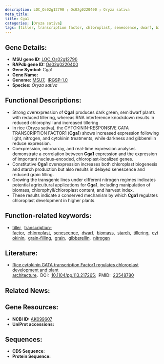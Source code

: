 ```yaml
---
description: LOC_Os02g12790 ; Os02g0220400 ; Oryza sativa
meta_title:
title: Cga1
categories: [Oryza sativa]
tags: [tiller, transcription factor, chloroplast, senescence, dwarf, biomass, starch, tillering, cytokinin, grain filling, grain, gibberellin, nitrogen]
---
```


## Gene Details:
- **MSU gene ID:** [LOC_Os02g12790](http://rice.uga.edu/cgi-bin/ORF_infopage.cgi?orf=LOC_Os02g12790)  
- **RAPdb gene ID:** [Os02g0220400](https://rapdb.dna.affrc.go.jp/locus/?name=Os02g0220400)  
- **Gene Symbol:** Cga1
- **Gene Name:**
- **Genome:**  [MSU7](http://rice.uga.edu/),&nbsp;&nbsp;[IRGSP-1.0](https://rapdb.dna.affrc.go.jp/download/irgsp1.html)
- **Species:** *Oryza sativa*

## Functional Descriptions:
   - Strong overexpression of **Cga1** produces dark green, semidwarf plants with reduced tillering, whereas RNA interference knockdown results in reduced chlorophyll and increased tillering.
   - In rice (Oryza sativa), the CYTOKININ-RESPONSIVE GATA TRANSCRIPTION FACTOR1 (**Cga1**) shows increased expression following light, nitrogen, and cytokinin treatments, while darkness and gibberellin reduce expression.
   - Coexpression, microarray, and real-time expression analyses demonstrate a correlation between **Cga1** expression and the expression of important nucleus-encoded, chloroplast-localized genes.
   - Constitutive **Cga1** overexpression increases both chloroplast biogenesis and starch production but also results in delayed senescence and reduced grain filling.
   - Growing the transgenic lines under different nitrogen regimes indicates potential agricultural applications for **Cga1**, including manipulation of biomass, chlorophyll/chloroplast content, and harvest index.
   - These results indicate a conserved mechanism by which **Cga1** regulates chloroplast development in higher plants.

## Function-related keywords:
   - [tiller](/tags/tiller/),&nbsp;&nbsp;[transcription-factor](/tags/transcription-factor/),&nbsp;&nbsp;[chloroplast](/tags/chloroplast/),&nbsp;&nbsp;[senescence](/tags/senescence/),&nbsp;&nbsp;[dwarf](/tags/dwarf/),&nbsp;&nbsp;[biomass](/tags/biomass/),&nbsp;&nbsp;[starch](/tags/starch/),&nbsp;&nbsp;[tillering](/tags/tillering/),&nbsp;&nbsp;[cytokinin](/tags/cytokinin/),&nbsp;&nbsp;[grain-filling](/tags/grain-filling/),&nbsp;&nbsp;[grain](/tags/grain/),&nbsp;&nbsp;[gibberellin](/tags/gibberellin/),&nbsp;&nbsp;[nitrogen](/tags/nitrogen/)

## Literature:
   - [Rice cytokinin GATA transcription Factor1 regulates chloroplast development and plant architecture](https://www.doi.org/10.1104/pp.113.217265).&nbsp;&nbsp;DOI:&nbsp;&nbsp;[10.1104/pp.113.217265](https://www.doi.org/10.1104/pp.113.217265);&nbsp;&nbsp;PMID:&nbsp;&nbsp;[23548780](https://pubmed.ncbi.nlm.nih.gov/23548780/)

## Related News:

## Gene Resources:
- **NCBI ID:**  [AK099607](http://www.ncbi.nlm.nih.gov/nuccore/AK099607)
- **UniProt accessions:** [](https://www.uniprot.org/uniprotkb//entry)

## Sequences:
- **CDS Sequence:**
- **Protein Sequence:**
